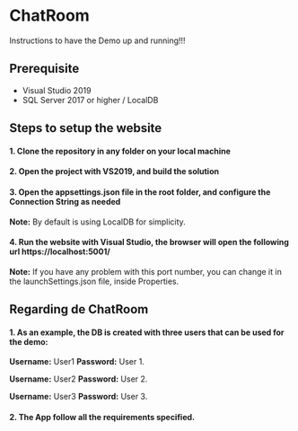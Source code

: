 # ChatRoom
Instructions to have the Demo up and running!!!

## Prerequisite

- Visual Studio 2019
- SQL Server 2017 or higher / LocalDB

## Steps to setup the website

#### 1. Clone the repository in any folder on your local machine

#### 2. Open the project with VS2019, and build the solution

#### 3. Open the appsettings.json file in the root folder, and configure the Connection String as needed
**Note:** By default is using LocalDB for simplicity.

#### 4. Run the website with Visual Studio, the browser will open the following url https://localhost:5001/
**Note:** If you have any problem with this port number, you can change it in the launchSettings.json file, inside Properties.

## Regarding de ChatRoom

#### 1. As an example, the DB is created with three users that can be used for the demo:

**Username:** User1 
**Password:** User 1.

**Username:** User2 
**Password:** User 2.

**Username:** User3 
**Password:** User 3.

#### 2. The App follow all the requirements specified.
